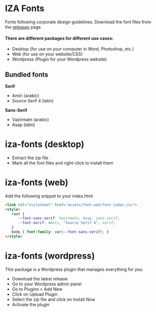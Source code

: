 # IZA Fonts
Fonts following corporate design guidelines.
Download the font files from the [releases](https://github.com/izaachen/iza-fonts/releases) page.
#### There are different packages for different use cases:
- Desktop (for use on your computer in Word, Photoshop, etc.)
- Web (for use on your website/CSS)
- Wordpress (Plugin for your Wordpress website)
## Bundled fonts
**Serif**
- Amiri (arabic)
- Source Serif 4 (latin)

**Sans-Serif**
- Vazirmatn (arabic)
- Asap (latin)
# iza-fonts (desktop)

- Extract the zip file
- Mark all the font files and right-click to install them
# iza-fonts (web)

Add the following snippet to your index.html
```html
<link rel="stylesheet" href="assets/font-web/font-index.css">
<style>
   root {
      --font-sans-serif: Vazirmatn, Asap, sans-serif;
      --font-serif: Amiri, "Source Serif 4", serif;
   }
   body { font-family: var(--font-sans-serif); }
</style>
```
# iza-fonts (wordpress)

This package is a Wordpress plugin that manages everything for you.

- Download the latest release
- Go to your Wordpress admin panel
- Go to Plugins > Add New
- Click on Upload Plugin
- Select the zip file and click on Install Now
- Activate the plugin
